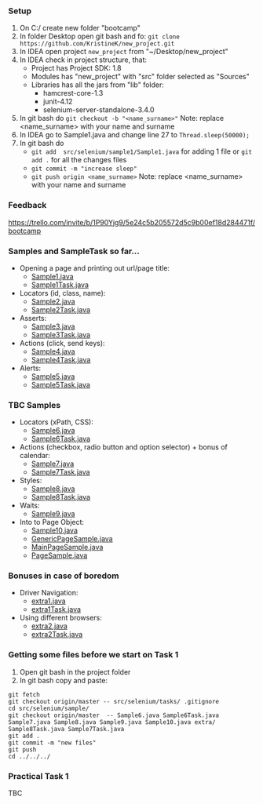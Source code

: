 ### Setup
1. On C:/ create new folder "bootcamp"
2. In folder Desktop open git bash and fo: `git clone https://github.com/KristineK/new_project.git`
3. In IDEA open project `new_project` from "~/Desktop/new_project"
4. In IDEA check in project structure, that:
   * Project has Project SDK: 1.8
   * Modules has "new_project" with "src" folder selected as "Sources"
   * Libraries has all the jars from "lib" folder:
     * hamcrest-core-1.3
     * junit-4.12
     * selenium-server-standalone-3.4.0
5. In git bash do `git checkout -b "<name_surname>"` 
Note: replace <name_surname> with your name and surname
6. In IDEA go to Sample1.java and change line 27 to `Thread.sleep(50000);`
5. In git bash do 
   * `git add  src/selenium/sample1/Sample1.java` for adding 1 file or `git add .` for all the changes files
   * `git commit -m "increase sleep"`
   *  `git push origin <name_surname>` 
   Note: replace <name_surname> with your name and surname

### Feedback
https://trello.com/invite/b/1P90Yjg9/5e24c5b205572d5c9b00ef18d284471f/bootcamp

### Samples and SampleTask so far...
* Opening a page and printing out url/page title:
    * [Sample1.java](../master/src/selenium/sample/Sample1.java)
    * [Sample1Task.java](../master/src/selenium/sample/Sample1Task.java)
* Locators (id, class, name):
    * [Sample2.java](../master/src/selenium/sample/Sample2.java)
    * [Sample2Task.java](../master/src/selenium/sample/Sample2Task.java)
* Asserts:
    * [Sample3.java](../master/src/selenium/sample/Sample3.java)
    * [Sample3Task.java](../master/src/selenium/sample/Sample3Task.java)
* Actions (click, send keys):
    * [Sample4.java](../master/src/selenium/sample/Sample4.java)
    * [Sample4Task.java](../master/src/selenium/sample/Sample4Task.java)
* Alerts:
    * [Sample5.java](../master/src/selenium/sample/Sample5.java)
    * [Sample5Task.java](../master/src/selenium/sample/Sample5Task.java)
    
### TBC Samples
* Locators (xPath, CSS):
    * [Sample6.java](../master/src/selenium/sample/Sample6.java)
    * [Sample6Task.java](../master/src/selenium/sample/Sample6Task.java)
* Actions (checkbox, radio button and option selector) + bonus of calendar:
    * [Sample7.java](../master/src/selenium/sample/Sample7.java)
    * [Sample7Task.java](../master/src/selenium/sample/Sample7Task.java)
* Styles:
    * [Sample8.java](../master/src/selenium/sample/Sample8.java)
    * [Sample8Task.java](../master/src/selenium/sample/Sample8Task.java)
* Waits:
    * [Sample9.java](../master/src/selenium/sample/Sample9.java)
* Into to Page Object:    
    * [Sample10.java](../master/src/selenium/sample/Sample10.java)
    * [GenericPageSample.java](../master/src/pages/GenericPageSample.java)
    * [MainPageSample.java](../master/src/pages/MainPageSample.java)
    * [PageSample.java](../master/src/pages/PageSample.java)

### Bonuses in case of boredom
* Driver Navigation:
    * [extra1.java](../master/src/selenium/sample/extra/extra1.java)
    * [extra1Task.java](../master/src/selenium/sample/extra/extra1Task.java)
* Using different browsers:
    * [extra2.java](../master/src/selenium/sample/extra2.java)
    * [extra2Task.java](../master/src/selenium/sample/extra2Task.java)


### Getting some files before we start on Task 1
1. Open git bash in the project folder
2. In git bash copy and paste:
```
git fetch
git checkout origin/master -- src/selenium/tasks/ .gitignore
cd src/selenium/sample/
git checkout origin/master  -- Sample6.java Sample6Task.java Sample7.java Sample8.java Sample9.java Sample10.java extra/ Sample8Task.java Sample7Task.java
git add .
git commit -m "new files"
git push
cd ../../../
```

### Practical Task 1
TBC
